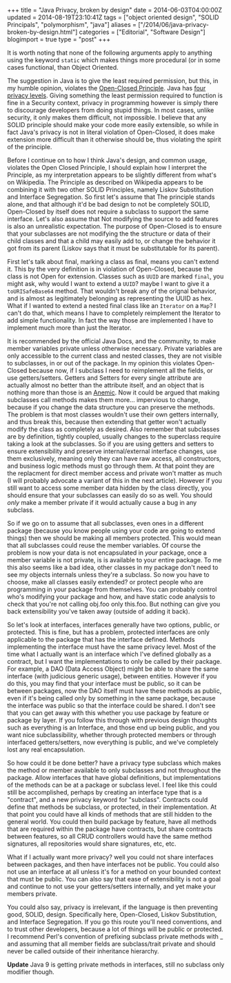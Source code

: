 +++
title = "Java Privacy, broken by design"
date = 2014-06-03T04:00:00Z
updated = 2014-08-19T23:10:41Z
tags = ["object oriented design", "SOLID Principals", "polymorphism", "java"]
aliases = ["/2014/06/java-privacy-broken-by-design.html"]
categories = ["Editorial", "Software Design"]
blogimport = true 
type = "post"
+++

It is worth noting that none of the following arguments apply to anything using the keyword `static` which makes things
more procedural (or in some cases functional, than Object Oriented.

The suggestion in Java is to give the least required permission, but this,  in my humble opinion, violates the 
[Open-Closed Principle][ocp]. Java has [four privacy levels][ac]. Giving something the least permission required to
function is fine in a Security context, privacy in programming however is simply there to discourage developers from
doing stupid things. In most cases, unlike security, it only makes them difficult, not impossible. I believe that any
SOLID principle should make your code more easily extensible, so while in fact Java's privacy is not in literal
violation of Open-Closed, it does make extension more difficult than it otherwise should be, thus violating the spirit
of the principle.

Before I continue on to how I think Java's design, and common usage, violates the Open Closed Principle, I should
explain how I interpret the Principle, as my interpretation appears to be slightly different from what's on Wikipedia.
The Principle as described on Wikipedia appears to be combining it with two other SOLID Principles, namely Liskov
Substitution and Interface Segregation. So first let's assume that The principle stands alone, and that although it'd
be bad design to not be completely SOLID, Open-Closed by itself does not require a subclass to support the same
interface. Let's also assume that Not modifying the source to add features is also an unrealistic expectation.
The purpose of Open-Closed is to ensure that your subclasses are not modifying the the structure or data of their 
child classes and that a child may easily add to, or change the behavior it got from its parent (Liskov says that it
must be substitutable for its parent).

First let's talk about final, marking a class as final, means you can't
extend it. This by the very definition is in violation of Open-Closed, because the class is not Open for extension.
Classes such as `UUID` are marked `final`, you might ask, why would I want to extend a `UUID`? maybe I want to give it a
`toURISafeBase64` method. That wouldn't break any of the orignal behavior, and is almost as legitimately belonging as
representing the UUID as hex. What if I wanted to extend a nested final class like an `Iterator` on a `Map`? I can't do
that, which means I have to completely reimplement the Iterator to add simple functionality. In fact the way those are
implemented I have to implement much more than just the Iterator.

It is recommended by the official Java Docs,
and the community, to make member variables private unless otherwise necessary. Private variables are only accessible
to the current class and nested classes, they are not visible to subclasses, in or out of the package. In my opinion
this violates Open-Closed because now, if I subclass I need to reimplement all the fields, or use getters/setters.
Getters and Setters for every single attribute are actually almost no better than the attribute itself, and an object
that is nothing more than those is an [Anemic][anemic]. Now it could be argued that making subclasses call methods
makes them more... impervious to change, because if you change the data structure you can preserve the methods. The
problem is that most classes wouldn't use their own getters internally, and thus break this, because then extending
that getter won't actually modify the class as completely as desired. Also remember that subclasses are by definition,
tightly coupled, usually changes to the superclass require taking a look at the subclasses. So if you are using getters
and setters to ensure extensibility and preserve internal/external interface changes, use them exclusively, meaning
only they can have raw access, all constructors, and business logic methods must go through them. At that point they
are the replacment for direct member access and private won't matter as much (I will probably advocate a variant of
this in the next article). However if you still want to access some member data hidden by the class directly, you
should ensure that your subclasses can easily do so as well. You should *only* make a member private if it would
actually cause a bug in any subclass.

So if we go on to assume that all subclasses, even ones in a different
package (because you know people using your code are going to extend things) then we should be making all members
protected. This would mean that all subclasses could reuse the member variables. Of course the problem is now your data
is not encapsulated in *your* package, once a member variable is not private, is is available to your entire
package. To me this also seems like a bad idea, other classes in my package don't need to see my objects internals
unless they're a subclass. So now you have to choose, make all classes easily extended? or protect people who are
programming in your package from themselves. You can probably control who's modifying your package and how, and have
static code analysis to check that you're not calling obj.foo only this.foo. But nothing can give you back 
extensibility you've taken away (outside of adding it back).

So let's look at interfaces, interfaces generally have two options, public, or protected. This is fine, but has a
problem, protected interfaces are only applicable to the package that has the interface defined. Methods implementing
the interface must have the same privacy level. Most of the time what I actually want is an interface which I've
defined globally as a contract, but I want the implementations to only be called by their package. For example, a
DAO (Data Access Object) might be able to share the same interface (with judicious generic usage), between entities.
However if you do this, you may find that your interface must be public, so it can be between packages, now the DAO
itself must have these methods as public, even if it's being called only by something in the same package, because the
interface was public so that the interface could be shared. I don't see that you can get away with this whether you
use package by feature or package by layer. If you follow this through with previous design thoughts such as
everything is an Interface, and those end up being public, and you want nice subclassibility, whether through
protected members or through interfaced getters/setters, now everything is public, and we've completely lost any real
encapsulation.

So how could it be done better? have a privacy type subclass which makes the method or member
available to only subclasses and not throughout the package. Allow interfaces that have global definitions, but
implementations of the methods can be at a package or subclass level. I feel like this could still be accomplished,
perhaps by creating an interface type that is a "contract", and a new privacy keyword for "subclass". Contracts could
define that methods be subclass, or protected, in their implementation. At that point you could have all kinds of
methods that are still hidden to the general world. You could then build package by feature, have all methods that are
required within the package have contracts, but share contracts between features, so all CRUD controllers would have
the same method signatures, all repositories would share signatures, etc, etc.

What if I actually want more
privacy? well you could not share interfaces between packages, and then have interfaces not be public. You could also
not use an interface at all unless it's for a method on your bounded context that must be public. You can also say that
ease of extensibility is not a goal and continue to not use your getters/setters internally, and yet make your members
private.

You could also say, privacy is irrelevant, if the language is then preventing good, SOLID, design. Specifically here,
Open-Closed, Liskov Substitution, and Interface Segregation. If you go this route you'll need conventions, and to trust
other developers, because a lot of things will be public or protected. I recommend Perl's convention of prefixing
subclass private methods with _ and assuming that all member fields are subclass/trait private and should never be
called outside of their inheritance hierarchy.

**Update** Java 9 is getting private methods in interfaces, still no subclass only modifier though.

[ocp]: https://en.wikipedia.org/wiki/Open/closed_principle
[ac]: http://docs.oracle.com/javase/tutorial/java/javaOO/accesscontrol.html
[anemic]: http://www.martinfowler.com/bliki/AnemicDomainModel.html
